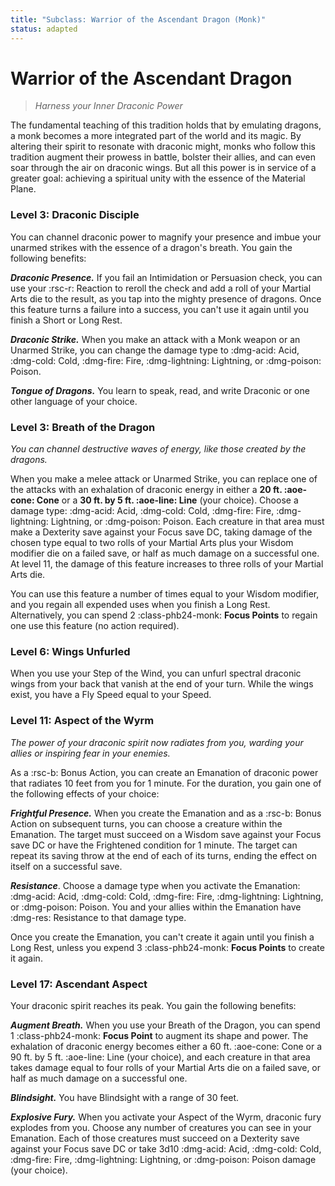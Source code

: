 ```yaml
---
title: "Subclass: Warrior of the Ascendant Dragon (Monk)"
status: adapted
---
```


<p style="display:none">
Harness your Inner Draconic Power
</p>

# Warrior of the Ascendant Dragon

> *Harness your Inner Draconic Power*  

The fundamental teaching of this tradition holds that by emulating dragons, a monk becomes a more integrated part of the world and its magic. By altering their spirit to resonate with draconic might, monks who follow this tradition augment their prowess in battle, bolster their allies, and can even soar through the air on draconic wings. But all this power is in service of a greater goal: achieving a spiritual unity with the essence of the Material Plane.

### Level 3: Draconic Disciple

You can channel draconic power to magnify your presence and imbue your unarmed strikes with the essence of a dragon's breath. You gain the following benefits:

***Draconic Presence.*** If you fail an Intimidation or Persuasion check, you can use your :rsc-r: Reaction to reroll the check and add a roll of your Martial Arts die to the result, as you tap into the mighty presence of dragons. Once this feature turns a failure into a success, you can't use it again until you finish a Short or Long Rest.

***Draconic Strike.*** When you make an attack with a Monk weapon or an Unarmed Strike, you can change the damage type to :dmg-acid: Acid, :dmg-cold: Cold, :dmg-fire: Fire, :dmg-lightning: Lightning, or :dmg-poison: Poison.

***Tongue of Dragons.*** You learn to speak, read, and write Draconic or one other language of your choice.

### Level 3: Breath of the Dragon

*You can channel destructive waves of energy, like those created by the dragons.*

When you make a melee attack or Unarmed Strike, you can replace one of the attacks with an exhalation of draconic energy in either a **20 ft. :aoe-cone: Cone** or a **30 ft. by 5 ft. :aoe-line: Line** (your choice). Choose a damage type: :dmg-acid: Acid, :dmg-cold: Cold, :dmg-fire: Fire, :dmg-lightning: Lightning, or :dmg-poison: Poison. Each creature in that area must make a Dexterity save against your Focus save DC, taking damage of the chosen type equal to two rolls of your Martial Arts plus your Wisdom modifier die on a failed save, or half as much damage on a successful one. At level 11, the damage of this feature increases to three rolls of your Martial Arts die.

You can use this feature a number of times equal to your Wisdom modifier, and you regain all expended uses when you finish a Long Rest. Alternatively, you can spend 2 :class-phb24-monk: **Focus Points** to regain one use this feature (no action required).

### Level 6: Wings Unfurled

When you use your Step of the Wind, you can unfurl spectral draconic wings from your back that vanish at the end of your turn. While the wings exist, you have a Fly Speed equal to your Speed.

### Level 11: Aspect of the Wyrm

*The power of your draconic spirit now radiates from you, warding your allies or inspiring fear in your enemies.* 

As a :rsc-b: Bonus Action, you can create an Emanation of draconic power that radiates 10 feet from you for 1 minute. For the duration, you gain one of the following effects of your choice:

***Frightful Presence.*** When you create the Emanation and as a :rsc-b: Bonus Action on subsequent turns, you can choose a creature within the Emanation. The target must succeed on a Wisdom save against your Focus save DC or have the Frightened condition for 1 minute. The target can repeat its saving throw at the end of each of its turns, ending the effect on itself on a successful save.

***Resistance***. Choose a damage type when you activate the Emanation: :dmg-acid: Acid, :dmg-cold: Cold, :dmg-fire: Fire, :dmg-lightning: Lightning, or :dmg-poison: Poison. You and your allies within the Emanation have :dmg-res: Resistance to that damage type.

Once you create the Emanation, you can't create it again until you finish a Long Rest, unless you expend 3 :class-phb24-monk: **Focus Points** to create it again.

### Level 17: Ascendant Aspect

Your draconic spirit reaches its peak. You gain the following benefits:

***Augment Breath.*** When you use your Breath of the Dragon, you can spend 1 :class-phb24-monk: **Focus Point** to augment its shape and power. The exhalation of draconic energy becomes either a 60 ft. :aoe-cone: Cone or a 90 ft. by 5 ft. :aoe-line: Line (your choice), and each creature in that area takes damage equal to four rolls of your Martial Arts die on a failed save, or half as much damage on a successful one.

***Blindsight.*** You have Blindsight with a range of 30 feet.

***Explosive Fury.*** When you activate your Aspect of the Wyrm, draconic fury explodes from you. Choose any number of creatures you can see in your Emanation. Each of those creatures must succeed on a Dexterity save against your Focus save DC or take 3d10 :dmg-acid: Acid, :dmg-cold: Cold, :dmg-fire: Fire, :dmg-lightning: Lightning, or :dmg-poison: Poison damage (your choice).